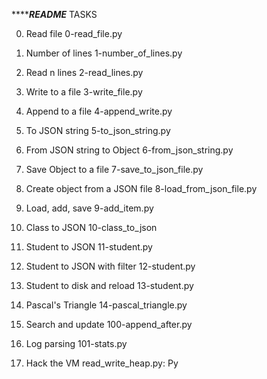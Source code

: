 *****************README*************
TASKS

0. Read file
0-read_file.py

1. Number of lines
1-number_of_lines.py

2. Read n lines
2-read_lines.py

3. Write to a file
3-write_file.py

4. Append to a file
4-append_write.py

5. To JSON string
5-to_json_string.py

6. From JSON string to Object
6-from_json_string.py

7. Save Object to a file
7-save_to_json_file.py

8. Create object from a JSON file
8-load_from_json_file.py

9. Load, add, save
9-add_item.py

10. Class to JSON
10-class_to_json

11. Student to JSON
11-student.py

12. Student to JSON with filter
12-student.py

13. Student to disk and reload
13-student.py

14. Pascal's Triangle
14-pascal_triangle.py

15. Search and update
100-append_after.py

16. Log parsing
101-stats.py

17. Hack the VM
read_write_heap.py: Py

